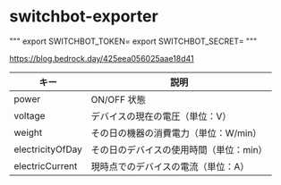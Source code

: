# switchbot-exporter

"""
export SWITCHBOT_TOKEN=
export SWITCHBOT_SECRET=
"""

https://blog.bedrock.day/425eea056025aae18d41

| キー             | 説明                                    |
| ---------------- | --------------------------------------- |
| power            | ON/OFF 状態                             |
| voltage          | デバイスの現在の電圧（単位：V）         |
| weight           | その日の機器の消費電力（単位：W/min）   |
| electricityOfDay | その日のデバイスの使用時間（単位：min） |
| electricCurrent  | 現時点でのデバイスの電流（単位：A）     |